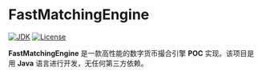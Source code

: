 # FastMatchingEngine

[![JDK](https://img.shields.io/badge/JDK-1.8-brightgreen?style=flat-square)](https://img.shields.io/badge/Truffle-v5.4.14-brightgreen?style=flat-square)
[![License](https://img.shields.io/badge/License-Apache%202-green?style=flat-square)](https://img.shields.io/badge/License-Apache%202-green?style=flat-square)

**FastMatchingEngine** 是一款高性能的数字货币撮合引擎 **POC** 实现。该项目是用 **Java** 语言进行开发，无任何第三方依赖。